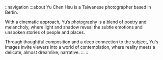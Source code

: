 ::navigation
:::about
Yu Chen Hsu is a Taiwanese photographer based in Berlin.

With a cinematic approach, Yu’s photography is a blend of poetry and melancholy, where light and shadow reveal the subtle emotions and unspoken stories of people and places.

Through thoughtful composition and a deep connection to the subject, Yu's images invite viewers into a world of contemplation, where reality meets a delicate, almost dreamlike, narrative.
:::
::

